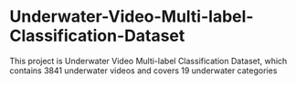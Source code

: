 # Underwater-Video-Multi-label-Classification-Dataset
This project is Underwater Video Multi-label Classification Dataset, which contains 3841 underwater videos and covers 19 underwater categories
